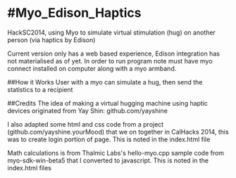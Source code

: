 #Myo_Edison_Haptics
==================

HackSC2014, using Myo to simulate virtual stimulation (hug) on another person (via haptics by Edison)

Current version only has a web based experience, Edison integration has not materialised as of yet. In order to run program note must have myo connect installed on computer along with a myo armband. 

##How it Works
User with a myo can simulate a hug, then send the statistics to a recipient 

##Credits
The idea of making a virtual hugging machine using haptic devices originated from Yay Shin: github.com/yayshine

I also adapted some html and css code from a project (github.com/yayshine.yourMood) that we on together in CalHacks 2014, this was to create login portion of page. This is noted in the index.html file

Math calculations is from Thalmic Labs's hello-myo.cpp sample code from myo-sdk-win-beta5 that I converted to javascript. This is noted in the index.html files
